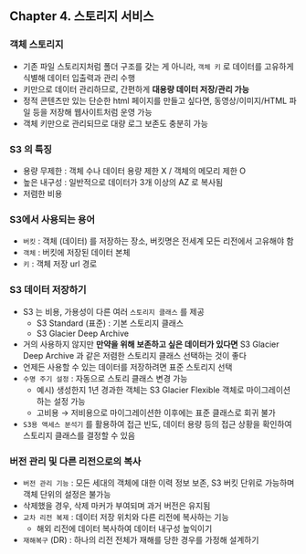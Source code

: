 ## Chapter 4. 스토리지 서비스
### 객체 스토리지

- 기존 파일 스토리지처럼 폴더 구조를 갖는 게 아니라, `객체 키` 로 데이터를 고유하게 식별해 데이터 입출력과 관리 수행
- 키만으로 데이터 관리하므로, 간편하게 **대용량 데이터 저장/관리 가능**
- 정적 콘텐츠만 있는 단순한 html 페이지를 만들고 싶다면, 동영상/이미지/HTML 파일 등을 저장해 웹사이트처럼 운영 가능
- 객체 키만으로 관리되므로 대량 로그 보존도 충분히 가능

### S3 의 특징

- 용량 무제한 : 객체 수나 데이터 용량 제한 X / 객체의 메모리 제한 O
- 높은 내구성 : 일반적으로 데이터가 3개 이상의 AZ 로 복사됨
- 저렴한 비용

### S3에서 사용되는 용어

- `버킷` : 객체 (데이터) 를 저장하는 장소, 버킷명은 전세계 모든 리전에서 고유해야 함
- `객체` : 버킷에 저장된 데이터 본체
- `키` : 객체 저장 url 경로

### S3 데이터 저장하기

- S3 는 비용, 가용성이 다른 여러 `스토리지 클래스` 를 제공
    - S3 Standard (표준) : 기본 스토리지 클래스
    - S3 Glacier Deep Archive
- 거의 사용하지 않지만 **만약을 위해 보존하고 싶은 데이터가 있다면** S3 Glacier Deep Archive 과 같은 저렴한 스토리지 클래스 선택하는 것이 좋다
- 언제든 사용할 수 있는 데이터를 저장하려면 표준 스토리지 선택
- `수명 주기 설정` : 자동으로 스토리 클래스 변경 가능
    - 예시) 생성한지 1년 경과한 객체는 S3 Glacier Flexible 객체로 마이그레이션하는 설정 가능
    - 고비용 → 저비용으로 마이그레이션한 이후에는 표준 클래스로 회귀 불가
- `S3용 액세스 분석기` 를 활용하여 접근 빈도, 데이터 용량 등의 접근 상황을 확인하여 스토리지 클래스를 결정할 수 있음

### 버전 관리 및 다른 리전으로의 복사

- `버전 관리 기능` : 모든 세대의 객체에 대한 이력 정보 보존, S3 버킷 단위로 가능하며 객체 단위의 설정은 불가능
- 삭제했을 경우, 삭제 마커가 부여되며 과거 버전은 유지됨
- `교차 리전 복제` : 데이터 저장 위치와 다른 리전에 복사하는 기능
    - 해외 리전에 데이터 복사하여 데이터 내구성 높익이기
- `재해복구` (DR) : 하나의 리전 전체가 재해를 당한 경우를 가정해 설계하기

